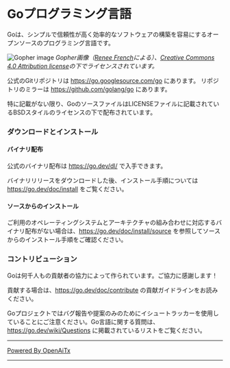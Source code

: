 # Goプログラミング言語

Goは、シンプルで信頼性が高く効率的なソフトウェアの構築を容易にするオープンソースのプログラミング言語です。

![Gopher image](https://golang.org/doc/gopher/fiveyears.jpg)
*Gopher画像（[Renee French][rf]による）、[Creative Commons 4.0 Attribution license][cc4-by]の下でライセンスされています。*

公式のGitリポジトリは https://go.googlesource.com/go にあります。
リポジトリのミラーは https://github.com/golang/go にあります。

特に記載がない限り、GoのソースファイルはLICENSEファイルに記載されているBSDスタイルのライセンスの下で配布されています。

### ダウンロードとインストール

#### バイナリ配布

公式のバイナリ配布は https://go.dev/dl/ で入手できます。

バイナリリリースをダウンロードした後、インストール手順については https://go.dev/doc/install をご覧ください。

#### ソースからのインストール

ご利用のオペレーティングシステムとアーキテクチャの組み合わせに対応するバイナリ配布がない場合は、https://go.dev/doc/install/source を参照してソースからのインストール手順をご確認ください。

### コントリビューション

Goは何千人もの貢献者の協力によって作られています。ご協力に感謝します！

貢献する場合は、https://go.dev/doc/contribute の貢献ガイドラインをお読みください。

Goプロジェクトではバグ報告や提案のみのためにイシュートラッカーを使用していることにご注意ください。Go言語に関する質問は、https://go.dev/wiki/Questions に掲載されているリストをご覧ください。

[rf]: https://reneefrench.blogspot.com/
[cc4-by]: https://creativecommons.org/licenses/by/4.0/

---

[Powered By OpenAiTx](https://github.com/OpenAiTx/OpenAiTx)

---